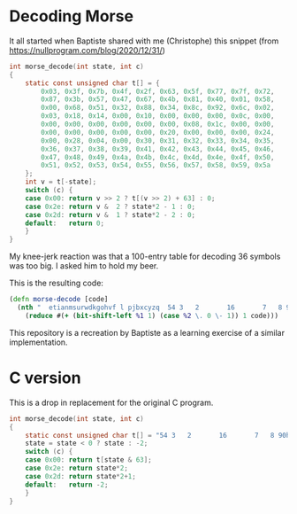 # Decoding Morse
It all started when Baptiste shared with me (Christophe) this snippet (from https://nullprogram.com/blog/2020/12/31/)

```c
int morse_decode(int state, int c)
{
    static const unsigned char t[] = {
        0x03, 0x3f, 0x7b, 0x4f, 0x2f, 0x63, 0x5f, 0x77, 0x7f, 0x72,
        0x87, 0x3b, 0x57, 0x47, 0x67, 0x4b, 0x81, 0x40, 0x01, 0x58,
        0x00, 0x68, 0x51, 0x32, 0x88, 0x34, 0x8c, 0x92, 0x6c, 0x02,
        0x03, 0x18, 0x14, 0x00, 0x10, 0x00, 0x00, 0x00, 0x0c, 0x00,
        0x00, 0x00, 0x00, 0x00, 0x00, 0x00, 0x08, 0x1c, 0x00, 0x00,
        0x00, 0x00, 0x00, 0x00, 0x00, 0x20, 0x00, 0x00, 0x00, 0x24,
        0x00, 0x28, 0x04, 0x00, 0x30, 0x31, 0x32, 0x33, 0x34, 0x35,
        0x36, 0x37, 0x38, 0x39, 0x41, 0x42, 0x43, 0x44, 0x45, 0x46,
        0x47, 0x48, 0x49, 0x4a, 0x4b, 0x4c, 0x4d, 0x4e, 0x4f, 0x50,
        0x51, 0x52, 0x53, 0x54, 0x55, 0x56, 0x57, 0x58, 0x59, 0x5a
    };
    int v = t[-state];
    switch (c) {
    case 0x00: return v >> 2 ? t[(v >> 2) + 63] : 0;
    case 0x2e: return v &  2 ? state*2 - 1 : 0;
    case 0x2d: return v &  1 ? state*2 - 2 : 0;
    default:   return 0;
    }
}
```

My knee-jerk reaction was that a 100-entry table for decoding 36 symbols was too big. I asked him to hold my beer.

This is the resulting code:

```clj
(defn morse-decode [code]
  (nth "  etianmsurwdkgohvf l pjbxcyzq  54 3   2       16       7   8 90"
    (reduce #(+ (bit-shift-left %1 1) (case %2 \. 0 \- 1)) 1 code)))
```

This repository is a recreation by Baptiste as a learning exercise of a similar implementation.

# C version
This is a drop in replacement for the original C program.
```c
int morse_decode(int state, int c)
{
    static const unsigned char t[] = "54 3   2       16       7   8 90hvf l pjbxcyzq  surwdkgoianmet";
    state = state < 0 ? state : -2;
    switch (c) {
    case 0x00: return t[state & 63];
    case 0x2e: return state*2;
    case 0x2d: return state*2+1;
    default:   return -2;
    }
}
```

